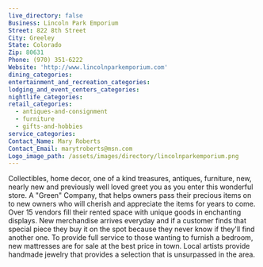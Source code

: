 ```yaml
---
live_directory: false
Business: Lincoln Park Emporium
Street: 822 8th Street
City: Greeley
State: Colorado
Zip: 80631
Phone: (970) 351-6222
Website: 'http://www.lincolnparkemporium.com'
dining_categories:
entertainment_and_recreation_categories:
lodging_and_event_centers_categories:
nightlife_categories:
retail_categories:
  - antiques-and-consignment
  - furniture
  - gifts-and-hobbies
service_categories:
Contact_Name: Mary Roberts
Contact_Email: marytroberts@msn.com
Logo_image_path: /assets/images/directory/lincolnparkemporium.png
---
```



Collectibles, home decor, one of a kind treasures, antiques, furniture, new, nearly new and previously well loved greet you as you enter this wonderful store. A "Green" Company, that helps owners pass their precious items on to new owners who will cherish and appreciate the items for years to come. Over 15 vendors fill their rented space with unique goods in enchanting displays. New merchandise arrives everyday and if a customer finds that special piece they buy it on the spot because they never know if they'll find another one. To provide full service to those wanting to furnish a bedroom, new mattresses are for sale at the best price in town. Local artists provide handmade jewelry that provides a selection that is unsurpassed in the area.